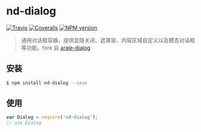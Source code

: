 # nd-dialog

[![Travis](https://img.shields.io/travis/ndfront/nd-dialog.svg?style=flat-square)](https://github.com/ndfront/nd-dialog)
[![Coveralls](https://img.shields.io/coveralls/ndfront/nd-dialog.svg?style=flat-square)](https://github.com/ndfront/nd-dialog)
[![NPM version](https://img.shields.io/npm/v/nd-dialog.svg?style=flat-square)](https://npmjs.org/package/nd-dialog)

> 通用对话框容器，提供显隐关闭、遮罩层、内容区域自定义以及模态对话框等功能。fork 自 [arale-dialog](https://github.com/aralejs/dialog)

## 安装

```bash
$ npm install nd-dialog --save
```

## 使用

```js
var Dialog = require('nd-dialog');
// use Dialog
```
